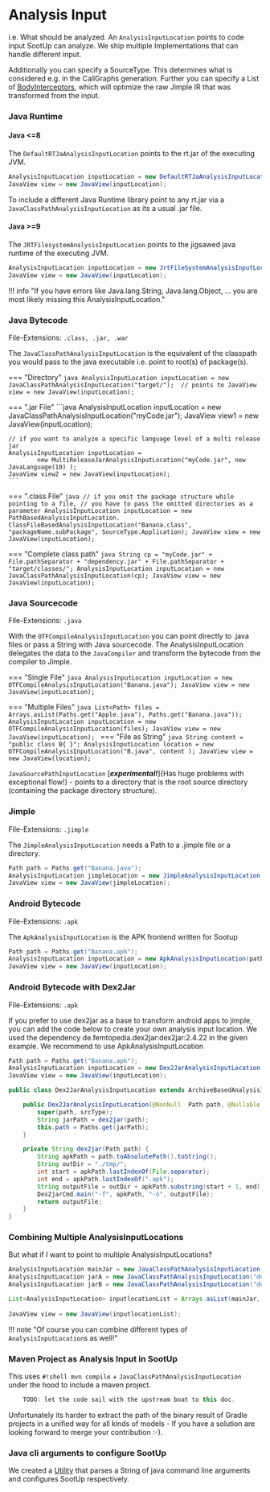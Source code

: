 # Analysis Input
i.e. What should be analyzed. An `AnalysisInputLocation` points to code input SootUp can analyze.
We ship multiple Implementations that can handle different input.

Additionally you can specify a SourceType. This determines what is considered e.g. in the CallGraphs generation.
Further you can specify a List of [BodyInterceptors](bodyinterceptors.md), which will optimize the raw Jimple IR that was transformed from the input.

### Java Runtime
#### Java <=8
The `DefaultRTJaAnalysisInputLocation` points to the rt.jar of the executing JVM.


```java
AnalysisInputLocation inputLocation = new DefaultRTJaAnalysisInputLocation();
JavaView view = new JavaView(inputLocation);
```

To include a different Java Runtime library point to any rt.jar via a `JavaClassPathAnalysisInputLocation` as its a usual .jar file.

#### Java >=9
The `JRTFilesystemAnalysisInputLocation` points to the jigsawed java runtime of the executing JVM.  

```java
AnalysisInputLocation inputLocation = new JrtFileSystemAnalysisInputLocation(); 
JavaView view = new JavaView(inputLocation);
```


!!! info  "If you have errors like Java.lang.String, Java.lang.Object, ... you are most likely missing this AnalysisInputLocation."

### Java Bytecode
File-Extensions: `.class, .jar, .war`

The `JavaClassPathAnalysisInputLocation` is the equivalent of the classpath you would pass to the java executable i.e. point to root(s) of package(s).

=== "Directory"
    ```java
    AnalysisInputLocation inputLocation =
            new JavaClassPathAnalysisInputLocation("target/");  // points to
    JavaView view = new JavaView(inputLocation);
    ```

=== ".jar File"
    ```java
    AnalysisInputLocation inputLocation = new JavaClassPathAnalysisInputLocation("myCode.jar");
    JavaView view1 = new JavaView(inputLocation);
    
    // if you want to analyze a specific language level of a multi release jar
    AnalysisInputLocation inputLocation =
            new MultiReleaseJarAnalysisInputLocation("myCode.jar", new JavaLanguage(10) );
    JavaView view2 = new JavaView(inputLocation);
    ```

=== ".class File"
    ```java
    // if you omit the package structure while pointing to a file,
    // you have to pass the omitted directories as a parameter
    AnalysisInputLocation inputLocation = new PathBasedAnalysisInputLocation.
                ClassFileBasedAnalysisInputLocation("Banana.class", "packageName.subPackage", SourceType.Application);
    JavaView view = new JavaView(inputLocation);
    ```

=== "Complete class path"
    ```java
    String cp = "myCode.jar" + File.pathSeparator + "dependency.jar" + File.pathSeparator + "target/classes/";
    AnalysisInputLocation inputLocation = new JavaClassPathAnalysisInputLocation(cp);
    JavaView view = new JavaView(inputLocation);
    ```

### Java Sourcecode
File-Extensions: `.java`

With the `OTFCompileAnalysisInputLocation` you can point directly to .java files or pass a String with Java sourcecode.
The AnalysisInputLocation delegates the data to the `JavaCompiler` and transform the bytecode from the compiler to Jimple.

=== "Single File"
    ```java
    AnalysisInputLocation inputLocation = new OTFCompileAnalysisInputLocation("Banana.java");
    JavaView view = new JavaView(inputLocation);
    ```

=== "Multiple Files"
    ```java
    List<Path> files = Arrays.asList(Paths.get("Apple.java"), Paths.get("Banana.java"));
    AnalysisInputLocation inputLocation = new OTFCompileAnalysisInputLocation(files);
    JavaView view = new JavaView(inputLocation);
    ```
=== "File as String"
    ```java
    String content = "public class B{ }";
    AnalysisInputLocation location = new OTFCompileAnalysisInputLocation("B.java", content );
    JavaView view = new JavaView(location);
    ```

`JavaSourcePathInputLocation` [***experimental!***]{Has huge problems with exceptional flow!} - points to a directory that is the root source directory (containing the package directory structure).

### Jimple
File-Extensions: `.jimple`

The `JimpleAnalysisInputLocation` needs a Path to a .jimple file or a directory.

```java
Path path = Paths.get("Banana.java");
AnalysisInputLocation jimpleLocation = new JimpleAnalysisInputLocation(path);
JavaView view = new JavaView(jimpleLocation);
```

### Android Bytecode
File-Extensions: `.apk`

The `ApkAnalysisInputLocation` is the APK frontend written for Sootup

```java
Path path = Paths.get("Banana.apk");
AnalysisInputLocation inputLocation = new ApkAnalysisInputLocation(path, "", DexBodyInterceptors.Default.bodyInterceptors());
JavaView view = new JavaView(inputLocation);
```
### Android Bytecode with Dex2Jar
File-Extensions: `.apk`

If you prefer to use dex2jar as a base to transform android apps to jimple, you can add the code below to create your own analysis input location.
We used the dependency de.femtopedia.dex2jar:dex2jar:2.4.22 in the given example.
We recommend to use ApkAnalysisInputLocation

```java
Path path = Paths.get("Banana.apk");
AnalysisInputLocation inputLocation = new Dex2JarAnalysisInputLocation(path);
JavaView view = new JavaView(inputLocation);

```

```java
public class Dex2JarAnalysisInputLocation extends ArchiveBasedAnalysisInputLocation {

    public Dex2JarAnalysisInputLocation(@NonNull  Path path, @Nullable SourceType srcType) {
        super(path, srcType);
        String jarPath = dex2jar(path);
        this.path = Paths.get(jarPath);
    }

    private String dex2jar(Path path) {
        String apkPath = path.toAbsolutePath().toString();
        String outDir = "./tmp/";
        int start = apkPath.lastIndexOf(File.separator);
        int end = apkPath.lastIndexOf(".apk");
        String outputFile = outDir + apkPath.substring(start + 1, end) + ".jar";
        Dex2jarCmd.main("-f", apkPath, "-o", outputFile);
        return outputFile;
    }
}
```

### Combining Multiple AnalysisInputLocations
But what if I want to point to multiple AnalysisInputLocations?

```java
AnalysisInputLocation mainJar = new JavaClassPathAnalysisInputLocation("myCode.jar");
AnalysisInputLocation jarA = new JavaClassPathAnalysisInputLocation("dependencyA.jar");
AnalysisInputLocation jarB = new JavaClassPathAnalysisInputLocation("dependencyB.jar");

List<AnalysisInputLocation> inputlocationList = Arrays.asList(mainJar, jarA, jarB);
            
JavaView view = new JavaView(inputlocationList);
```
!!! note "Of course you can combine different types of `AnalysisInputLocation`s as well!"


### Maven Project as Analysis Input in SootUp
This uses `#!shell mvn compile` + `JavaClassPathAnalysisInputLocation` under the hood to include a maven project.
```java
    TODO: let the code sail with the upstream boat to this doc.
```

Unfortunately its harder to extract the path of the binary result of Gradle projects in a unified way for all kinds of models - If you have a solution are looking forward to merge your contribution :-). 

### Java cli arguments to configure SootUp
We created a [Utility](tool_setup.md) that parses a String of java command line arguments and configures SootUp respectively.